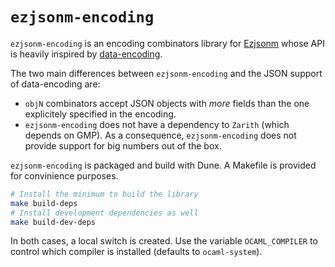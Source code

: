 # `ezjsonm-encoding`

`ezjsonm-encoding` is an encoding combinators library for
[Ezjsonm](https://github.com/mirage/ezjsonm) whose API is heavily inspired by
[data-encoding](https://gitlab.com/nomadic-labs/data-encoding/).

The two main differences between `ezjsonm-encoding` and the JSON support of
data-encoding are:

- `objN` combinators accept JSON objects with _more_ fields than the one
  explicitely specified in the encoding.
- `ezjsonm-encoding` does not have a dependency to `Zarith` (which depends on
  GMP). As a consequence, `ezjsonm-encoding` does not provide support for big
  numbers out of the box.

`ezjsonm-encoding` is packaged and build with Dune. A Makefile is provided for
convinience purposes.

```bash
# Install the minimum to build the library
make build-deps
# Install development dependencies as well
make build-dev-deps
```

In both cases, a local switch is created. Use the variable `OCAML_COMPILER` to
control which compiler is installed (defaults to `ocaml-system`).
